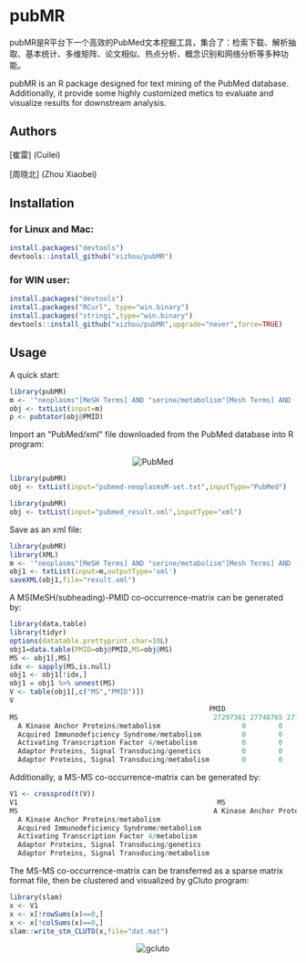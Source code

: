 pubMR
==========
pubMR是R平台下一个高效的PubMed文本挖掘工具，集合了：检索下载、解析抽取、基本统计、多维矩阵、论文相似、热点分析、概念识别和网络分析等多种功能。

pubMR is an R package designed for text mining of the PubMed database. Additionally, it provide some highly customized metics to evaluate and visualize results for downstream analysis.


## Authors

[崔雷] (Cuilei)

[周晓北] (Zhou Xiaobei)

## Installation
### for Linux and Mac:

```r
install.packages("devtools")
devtools::install_github("xizhou/pubMR")
```

### for WIN user:

```r
install.packages("devtools")
install.packages("RCurl", type="win.binary")
install.packages("stringi",type="win.binary")
devtools::install_github("xizhou/pubMR",upgrade="never",force=TRUE)
```

<!-- 
## Vignettes
pubMR.pdf](https://github.com/xizhou/pubMR/tree/master/vignettes/pubMR.pdf)
 -->
 
## Usage
A quick start:
```r
library(pubMR)
m <- '"neoplasms"[MeSH Terms] AND "serine/metabolism"[Mesh Terms] AND ("2017/01/01"[PDAT] : "2018/12/31"[PDAT])'
obj <- txtList(input=m)
p <- pubtator(obj@PMID)
```
Import an "PubMed/xml" file downloaded from the PubMed database into R program:

<p align="center">
  <img src="https://github.com/xizhou/pubMR/blob/master/screenshot.png?raw=true" alt="PubMed"/>
</p>

```r
library(pubMR)
obj <- txtList(input="pubmed-neoplasmsM-set.txt",inputType="PubMed")
```

```r
library(pubMR)
obj <- txtList(input="pubmed_result.xml",inputType="xml")
```




Save as an xml file:
```r
library(pubMR)
library(XML)
m <- '"neoplasms"[MeSH Terms] AND "serine/metabolism"[Mesh Terms] AND ("2017/01/01"[PDAT] : "2018/12/31"[PDAT])'
obj1 <- txtList(input=m,outputType='xml')
saveXML(obj1,file="result.xml")
```

A MS(MeSH/subheading)-PMID co-occurrence-matrix can be generated by:
```r
library(data.table)
library(tidyr)
options(datatable.prettyprint.char=10L) 
obj1=data.table(PMID=obj@PMID,MS=obj@MS)
MS <- obj1[,MS]
idx <- sapply(MS,is.null)
obj1 <- obj1[!idx,]
obj1 = obj1 %>% unnest(MS) 
V <- table(obj1[,c("MS","PMID")])
V
                                                 PMID
MS                                                27297361 27748765 27777073 27889207 27890529
  A Kinase Anchor Proteins/metabolism                    0        0        0        0        0
  Acquired Immunodeficiency Syndrome/metabolism          0        0        0        0        0
  Activating Transcription Factor 4/metabolism           0        0        0        0        0
  Adaptor Proteins, Signal Transducing/genetics          0        0        0        0        0
  Adaptor Proteins, Signal Transducing/metabolism        0        0        0        0        0
```
Additionally, a MS-MS co-occurrence-matrix can be generated by:
```r
V1 <- crossprod(t(V))
V1                                                 MS
MS                                                A Kinase Anchor Proteins/metabolism Acquired Immunodeficiency Syndrome/metabolism Activating Transcription Factor 4/metabolism
  A Kinase Anchor Proteins/metabolism                                               1                                             0                                            0
  Acquired Immunodeficiency Syndrome/metabolism                                     0                                             1                                            0
  Activating Transcription Factor 4/metabolism                                      0                                             0                                            1
  Adaptor Proteins, Signal Transducing/genetics                                     0                                             0                                            0
  Adaptor Proteins, Signal Transducing/metabolism                                   0                                             0                                            0
```
The MS-MS co-occurrence-matrix can be transferred as a sparse matrix format file, then be clustered and visualized by gCluto program:
```r
library(slam)
x <- V1
x <- x[!rowSums(x)==0,] 
x <- x[!colSums(x)==0,] 
slam::write_stm_CLUTO(x,file="dat.mat")
```
<p align="center">
  <img src="https://github.com/xizhou/pubMR/blob/master/fig.png?raw=true" alt="gcluto"/>
</p>